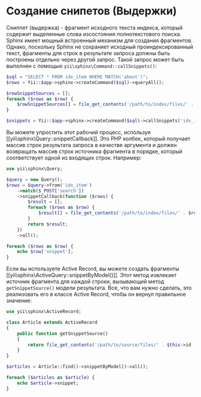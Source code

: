 Создание снипетов (Выдержки)
============================

Сниппет (выдержка) - фрагмент исходного текста индекса, который содержит выделенные слова изсостояния полнотекстового поиска. Sphinx имеет мощный встроенный механизм для создания фрагментов. Однако, поскольку Sphinx не сохраняет исходный проиндексированный текст, фрагменты для строк в результате запроса должны быть построены отдельно через другой запрос.
Такой запрос может быть выполнен с помощью `yii\sphinx\Command::callSnippets()`:

```php
$sql = "SELECT * FROM idx_item WHERE MATCH('about')";
$rows = Yii::$app->sphinx->createCommand($sql)->queryAll();

$rowSnippetSources = [];
foreach ($rows as $row) {
    $rowSnippetSources[] = file_get_contents('/path/to/index/files/' . $row['id'] . '.txt');
}

$snippets = Yii::$app->sphinx->createCommand($sql)->callSnippets('idx_item', $rowSnippetSources, 'about');
```

Вы можете упростить этот рабочий процесс, используя [[yii\sphinx\Query::snippetCallback]].
Это PHP колбек, который получает массив строк результата запроса в качестве аргумента и должен возвращать массив строк источника фрагмента в порядке, который соответствует одной из входящих строк.
Например:

```php
use yii\sphinx\Query;

$query = new Query();
$rows = $query->from('idx_item')
    ->match($_POST['search'])
    ->snippetCallback(function ($rows) {
        $result = [];
        foreach ($rows as $row) {
            $result[] = file_get_contents('/path/to/index/files/' . $row['id'] . '.txt');
        }
        return $result;
    })
    ->all();

foreach ($rows as $row) {
    echo $row['snippet'];
}
```

Если вы используете Active Record, вы можете создать фрагменты [[yii\sphinx\ActiveQuery::snippetByModel()]].
Этот метод извлекает источник фрагмента для каждой строки, вызывающий метод `getSnippetSource()` модели результата.
Все, что вам нужно сделать, это реализовать его в классе Active Record, чтобы он вернул правильное значение:

```php
use yii\sphinx\ActiveRecord;

class Article extends ActiveRecord
{
    public function getSnippetSource()
    {
        return file_get_contents('/path/to/source/files/' . $this->id . '.txt');;
    }
}

$articles = Article::find()->snippetByModel()->all();

foreach ($articles as $article) {
    echo $article->snippet;
}
```
